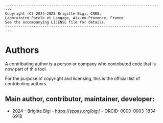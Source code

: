```
-------------------------------------------------------------------------
Copyright (C) 2024-2025 Brigitte Bigi, CNRS,
Laboratoire Parole et Langage, Aix-en-Provence, France
See the accompanying LICENSE file for details.
-------------------------------------------------------------------------
```

# Authors 

A contributing author is a person or company who contributed code that
is now part of this tool.

For the purpose of copyright and licensing, this is the official list
of contributing authors.


## Main author, contributor, maintainer, developer:

* 2024-: Brigitte Bigi - <https://sppas.org/bigi/> - ORCID: 0000-0003-1834-6918
